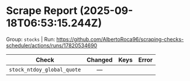 # Scrape Report (2025-09-18T06:53:15.244Z)

Group: `stocks`  |  Run: https://github.com/AlbertoRoca96/scraping-checks-scheduler/actions/runs/17820534690

| Check | Changed | Keys | Error |
|---|:---:|:--|:--|
| `stock_ntdoy_global_quote` | — |  |  |
